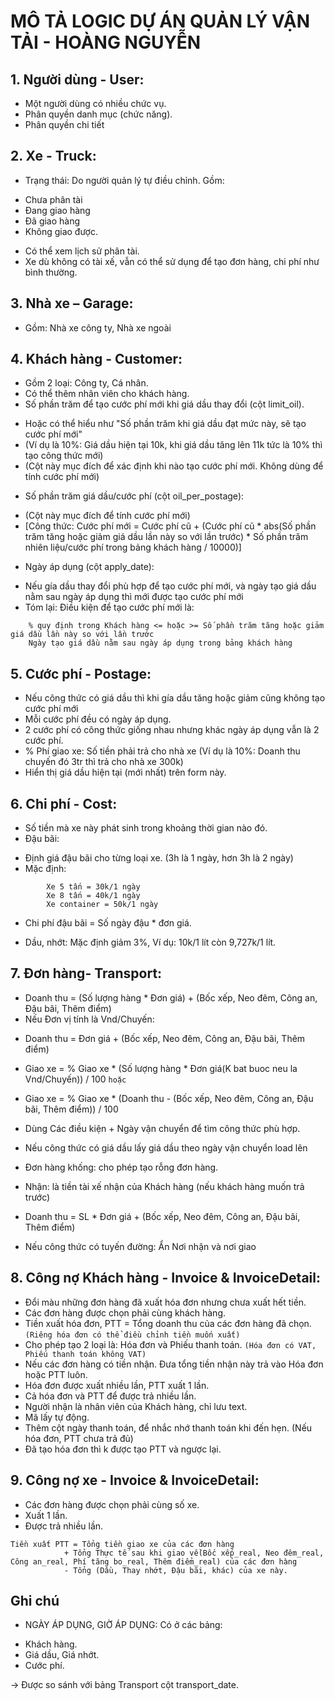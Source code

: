 # MÔ TẢ LOGIC DỰ ÁN QUẢN LÝ VẬN TẢI - HOÀNG NGUYỄN

## 1. Người dùng - User:

- Một người dùng có nhiều chức vụ.
- Phân quyền danh mục (chức năng).
- Phân quyền chi tiết

## 2. Xe - Truck:

- Trạng thái: Do người quản lý tự điều chỉnh. Gồm:
+ Chưa phân tài
+ Đang giao hàng
+ Đã giao hàng
+ Không giao được.

- Có thể xem lịch sử phân tài.
- Xe dù không có tài xế, vẫn có thể sử dụng để tạo đơn hàng, chi phí như bình thường.

## 3. Nhà xe – Garage:

- Gồm: Nhà xe công ty, Nhà xe ngoài

## 4. Khách hàng - Customer:
- Gồm 2 loại: Công ty, Cá nhân.
- Có thể thêm nhân viên cho khách hàng.
- Số phần trăm để tạo cước phí mới khi giá dầu thay đổi (cột limit_oil). 
+ Hoặc có thể hiểu như "Số phần trăm khi giá dầu đạt mức này, sẽ tạo cước phí mới"
+ (Ví dụ là 10%: Giá dầu hiện tại 10k, khi giá dầu tăng lên 11k tức là 10% thì tạo công thức mới)
+ (Cột này mục đích để xác định khi nào tạo cước phí mới. Không dùng để tính cước phí mới)

- Số phần trăm giá dầu/cước phí (cột oil_per_postage):
+ (Cột này mục đích để tính cước phí mới)
+ [Công thức: Cước phí mới = Cước phí cũ + (Cước phí cũ * abs(Số phần trăm tăng hoặc giảm giá dầu lần này so với lần trước) * Số phần trăm nhiên liệu/cước phí trong bảng khách hàng / 10000)]

- Ngày áp dụng (cột apply_date):
+ Nếu gía dầu thay đổi phù hợp để tạo cước phí mới, và ngày tạo giá dầu nằm sau ngày áp dụng thì mới được tạo cước phí mới
+ Tóm lại: Điều kiện để tạo cước phí mới là:
```
    % quy định trong Khách hàng <= hoặc >= Số phần trăm tăng hoặc giảm giá dầu lần này so với lần trước
    Ngày tạo giá dầu nằm sau ngày áp dụng trong bảng khách hàng
```

## 5. Cước phí - Postage:

- Nếu công thức có giá dầu thì khi gía dầu tăng hoặc giảm cũng không tạo cước phí mới
- Mỗi cước phí đều có ngày áp dụng.
- 2 cước phí có công thức giống nhau nhưng khác ngày áp dụng vẫn là 2 cước phí.
- % Phí giao xe: Số tiền phải trả cho nhà xe
    (Ví dụ là 10%: Doanh thu chuyến đó 3tr thì trả cho nhà xe 300k)
- Hiển thị giá dầu hiện tại (mới nhất) trên form này.

## 6. Chi phí - Cost:
- Số tiền mà xe này phát sinh trong khoảng thời gian nào đó.
- Đậu bãi:
+ Định giá đậu bãi cho từng loại xe. (3h là 1 ngày, hơn 3h là 2 ngày)
+ Mặc định:
```
        Xe 5 tấn = 30k/1 ngày
        Xe 8 tấn = 40k/1 ngày
        Xe container = 50k/1 ngày
```
+ Chi phí đậu bãi = Số ngày đậu * đơn giá.

- Dầu, nhớt: Mặc định giảm 3%, Ví dụ: 10k/1 lít còn 9,727k/1 lít.

## 7. Đơn hàng- Transport:
- Doanh thu = (Số lượng hàng * Đơn giá) + (Bốc xếp, Neo đêm, Công an, Đậu bãi, Thêm điểm)
- Nếu Đơn vị tính là Vnd/Chuyến:
+ Doanh thu = Đơn giá + (Bốc xếp, Neo đêm, Công an, Đậu bãi, Thêm điểm)

- Giao xe = % Giao xe * (Số lượng hàng * Đơn giá(K bat buoc neu la Vnd/Chuyến)) / 100
  ```hoặc```
- Giao xe = % Giao xe * (Doanh thu - (Bốc xếp, Neo đêm, Công an, Đậu bãi, Thêm điểm)) / 100

- Dùng Các điều kiện + Ngày vận chuyển để tìm công thức phù hợp.
- Nếu công thức có giá dầu lấy giá dầu theo ngày vận chuyển load lên
- Đơn hàng khống: cho phép tạo rỗng đơn hàng.
- Nhận: là tiền tài xế nhận của Khách hàng (nếu khách hàng muốn trả trước)
- Doanh thu = SL * Đơn giá + (Bốc xếp, Neo đêm, Công an, Đậu bãi, Thêm điểm)
- Nếu công thức có tuyến đường: Ẩn Nơi nhận và nơi giao

## 8. Công nợ Khách hàng - Invoice & InvoiceDetail:
- Đổi màu những đơn hàng đã xuất hóa đơn nhưng chưa xuất hết tiền.
- Các đơn hàng được chọn phải cùng khách hàng.
- Tiền xuất hóa đơn, PTT = Tổng doanh thu của các đơn hàng đã chọn.
    ```(Riêng hóa đơn có thể điều chỉnh tiền muốn xuất)```
- Cho phép tạo 2 loại là: Hóa đơn và Phiếu thanh toán.
    ```(Hóa đơn có VAT, Phiếu thanh toán không VAT)```
- Nếu các đơn hàng có tiền nhận. Đưa tổng tiền nhận này trả vào Hóa đơn hoặc PTT luôn.
- Hóa đơn được xuất nhiều lần, PTT xuất 1 lần.
- Cả hóa đơn và PTT để được trả nhiều lần.
- Người nhận là nhân viên của Khách hàng, chỉ lưu text.
- Mã lấy tự động.
- Thêm cột ngày thanh toán, để nhắc nhớ thanh toán khi đến hẹn. (Nếu hóa đơn, PTT chưa trả đủ)
- Đã tạo hóa đơn thì k được tạo PTT và ngược lại.

## 9. Công nợ xe - Invoice & InvoiceDetail:
- Các đơn hàng được chọn phải cùng số xe.
- Xuất 1 lần.
- Được trả nhiều lần.
```
Tiền xuất PTT = Tổng tiền giao xe của các đơn hàng 
            + Tổng Thực tế sau khi giao về(Bốc xếp_real, Neo đêm_real, Công an_real, Phí tăng bo_real, Thêm điểm_real) của các đơn hàng 
            - Tổng (Dầu, Thay nhớt, Đậu bãi, khác) của xe này.
```

## Ghi chú
- NGÀY ÁP DỤNG, GIỜ ÁP DỤNG: Có ở các bảng:
+ Khách hàng.
+ Giá dầu, Giá nhớt.
+ Cước phí.

-> Được so sánh với bảng Transport cột transport_date.












